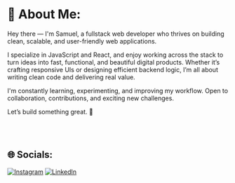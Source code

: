 # 💫 About Me:
Hey there — I'm Samuel, a fullstack web developer who thrives on building clean, scalable, and user-friendly web applications.

I specialize in JavaScript and React, and enjoy working across the stack to turn ideas into fast, functional, and beautiful digital products. Whether it’s crafting responsive UIs or designing efficient backend logic, I’m all about writing clean code and delivering real value.

I'm constantly learning, experimenting, and improving my workflow. Open to collaboration, contributions, and exciting new challenges.

Let’s build something great. 🚀

<br><br>


## 🌐 Socials:
[![Instagram](https://img.shields.io/badge/Instagram-%23E4405F.svg?logo=Instagram&logoColor=white)](https://instagram.com/beaversam36) [![LinkedIn](https://img.shields.io/badge/LinkedIn-%230077B5.svg?logo=linkedin&logoColor=white)](https://linkedin.com/in/nsamuel361) 



<!-- Proudly created with GPRM ( https://gprm.itsvg.in ) -->
